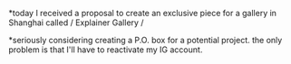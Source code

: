
*today I received a proposal to create an exclusive piece for a gallery in Shanghai called / Explainer Gallery /

*seriously considering creating a P.O. box for a potential project. the only problem is that I'll have to reactivate my IG account.

